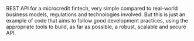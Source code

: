 REST API for a microcredit fintech, very simple compared to real-world business models, regulations and technologies involved. But this is just an example of code that aims to follow good development practices, using the appropriate tools to build, as far as possible, a robust, scalable and secure API.
